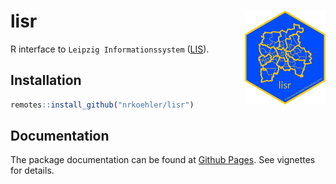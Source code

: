 
<!-- README.md is generated from README.Rmd. Please edit that file -->

# lisr <img src='man/figures/logo.png' align="right" height="150" />

<!-- badges: start -->
<!-- badges: end -->

R interface to `Leipzig Informationssystem`
([LIS](https://statistik.leipzig.de/statserv/servod.aspx)).

## Installation

``` r
remotes::install_github("nrkoehler/lisr")
```

## Documentation

The package documentation can be found at [Github
Pages](https://nrkoehler.github.io/lisr/). See vignettes for details.
